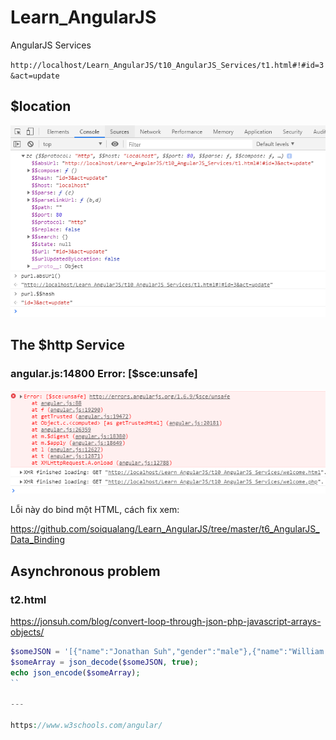# Learn_AngularJS
AngularJS Services

`http://localhost/Learn_AngularJS/t10_AngularJS_Services/t1.html#!#id=3&act=update`

## $location

<img src="h1.PNG">

## The $http Service

### angular.js:14800 Error: [$sce:unsafe]

<img src="h2.PNG">

Lỗi này do bind một HTML, cách fix xem:

https://github.com/soiqualang/Learn_AngularJS/tree/master/t6_AngularJS_Data_Binding


## Asynchronous problem

### t2.html

https://jonsuh.com/blog/convert-loop-through-json-php-javascript-arrays-objects/

```php
$someJSON = '[{"name":"Jonathan Suh","gender":"male"},{"name":"William Philbin","gender":"male"},{"name":"Allison McKinnery","gender":"female"}]';
$someArray = json_decode($someJSON, true);
echo json_encode($someArray);
``

---

https://www.w3schools.com/angular/